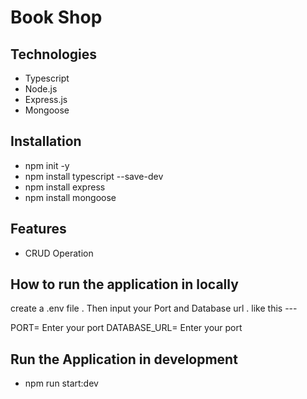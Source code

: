 # Book Shop

## Technologies

- Typescript
- Node.js
- Express.js
- Mongoose

## Installation

- npm init -y
- npm install typescript --save-dev
- npm install express
- npm install mongoose

## Features

- CRUD Operation

## How to run the application in locally

create a .env file . Then input your Port and Database url . like this ---

PORT= Enter your port
DATABASE_URL= Enter your port

## Run the Application in development

- npm run start:dev
